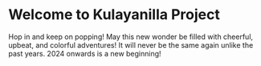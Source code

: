 # Welcome to Kulayanilla Project
Hop in and keep on popping! May this new wonder be filled with cheerful, upbeat, and colorful adventures!
It will never be the same again unlike the past years. 2024 onwards is a new beginning!